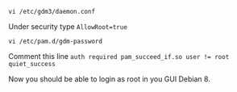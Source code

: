 `vi /etc/gdm3/daemon.conf`

Under security type `AllowRoot=true`

`vi /etc/pam.d/gdm-password`

Comment this line `auth required pam_succeed_if.so user != root quiet_success`

Now you should be able to login as root in you GUI Debian 8.
